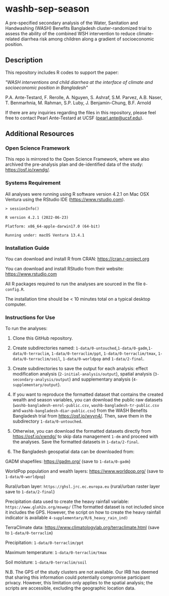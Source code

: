 # washb-sep-season

A pre-specified secondary analysis of the Water, Sanitation and Handwashing (WASH) Benefits Bangladesh cluster-randomized trial to assess the ability of the combined WSH intervention to reduce climate-related diarrhea risk among children along a gradient of socioeconomic position.

## Description

This repository includes R codes to support the paper: 

_"WASH interventions and child diarrhea at the interface of climate and socioeconomic position in Bangladesh"_

P.A. Ante-Testard, F. Rerolle, A. Nguyen, S. Ashraf, S.M. Parvez, A.B. Naser, T. Benmarhnia, M. Rahman, S.P. Luby, J. Benjamin-Chung, B.F. Arnold

If there are any inquiries regarding the files in this repository, please feel free to contact Pearl Ante-Testard at UCSF (pearl.ante@ucsf.edu).

## Additional Resources

### Open Science Framework

This repo is mirrored to the Open Science Framework, where we also archived the pre-analysis plan and de-identified data of the study:  https://osf.io/xwndg/.

### Systems Requirement

All analyses were running using R software version 4.2.1 on Mac OSX Ventura using the RStudio IDE (https://www.rstudio.com). 

`> sessionInfo()`

`R version 4.2.1 (2022-06-23)`

`Platform: x86_64-apple-darwin17.0 (64-bit)`

`Running under: macOS Ventura 13.4.1`

### Installation Guide

You can download and install R from CRAN: https://cran.r-project.org

You can download and install RStudio from their website: https://www.rstudio.com

All R packages required to run the analyses are sourced in the file `0-config.R`.

The installation time should be < 10 minutes total on a typical desktop computer.

### Instructions for Use

To run the analyses:
1. Clone this GitHub repository.

2. Create subdirectories named: `1-data/0-untouched`,`1-data/0-gadm`,`1-data/0-terraclim`, `1-data/0-terraclim/ppt`, `1-data/0-terraclim/tmax`, `1-data/0-terraclim/soil`, `1-data/0-worldpop` and `1-data/2-final`.

3. Create subdirectories to save the output for each analysis: effect modification analysis (`2-initial-analysis/output`), spatial analysis (`3-secondary-analysis/output`) and supplementary analysis (`4-supplementary/output`).

4. If you want to reproduce the formatted dataset that contains the created wealth and season variables, you can download the public raw datasets (`washb-bangladesh-enrol-public.csv`, `washb-bangladesh-tr-public.csv` and `washb-bangladesh-diar-public.csv`) from the WASH Benefits Bangladesh trial from https://osf.io/wvyn4/. Then, save them in the subdirectory `1-data/0-untouched`.

5. Otherwise, you can download the formatted datasets directly from https://osf.io/xwndg/ to skip data management `1-dm` and proceed with the analyses. Save the formatted datasets in `1-data/2-final`.

6. The Bangladesh geospatial data can be downloaded from:

GADM shapefiles: https://gadm.org/ (save to `1-data/0-gadm`)

WorldPop population and wealth layers: https://www.worldpop.org/ (save to `1-data/0-worldpop`)

Rural/urban layer: `https://ghsl.jrc.ec.europa.eu` (rural/urban raster layer save to `1-data/2-final`)

Precipitation data used to create the heavy rainfall variable: `https://www.gloh2o.org/mswep/` (The formatted dataset is not included since it includes the GPS. However, the script on how to create the heavy rainfall indicator is available `4-supplementary/R/6_heavy_rain_ind)`

TerraClimate data: https://www.climatologylab.org/terraclimate.html (save to `1-data/0-terraclim`)

Precipitation: `1-data/0-terraclim/ppt`

Maximum temperature: `1-data/0-terraclim/tmax`

Soil moisture: `1-data/0-terraclim/soil`


N.B. The GPS of the study clusters are not available. Our IRB has deemed that sharing this information could potentially compromise participant privacy. However, this limitation only applies to the spatial analysis; the scripts are accessible, excluding the geographic location data. 






